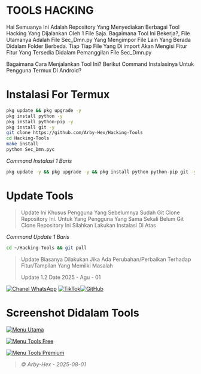 # TOOLS HACKING
Hai Semuanya
Ini Adalah Repository Yang Menyediakan Berbagai Tool Hacking Yang Dijalankan Oleh 1 File Saja. Bagaimana Tool Ini Bekerja?, File Utamanya Adalah File Sec_Dmn.py Yang Mengimpor File Lain Yang Berada Didalam Folder Berbeda. Tiap Tiap File Yang Di import Akan Mengisi Fitur Fitur Yang Tersedia Didalam Pemanggilan File Sec_Dmn.py

Bagaimana Cara Menjalankan Tool Ini?
Berikut Command Instalasinya Untuk Pengguna Termux Di Android?

# Instalasi For Termux

```bash
pkg update && pkg upgrade -y
pkg install python -y
pkg install python-pip -y
pkg install git -y
git clone https://github.com/Arby-Hex/Hacking-Tools
cd Hacking-Tools
make install
python Sec_Dmn.pyc
```
_Command Instalasi 1 Baris_
```bash
pkg update -y && pkg upgrade -y && pkg install python python-pip git -y && git clone https://github.com/Arby-Hex/Hacking-Tools && cd Hacking-Tools && make install && python Sec_Dmn.pyc
```
# Update Tools
> Update Ini Khusus Pengguna Yang Sebelumnya Sudah Git Clone Repository Ini. Untuk Yang Pengguna Yang Sama Sekali Belum Git Clone Repository Ini Silahkan Lakukan Instalasi Di Atas

_Command Update 1 Baris_
```bash
cd ~/Hacking-Tools && git pull
```
> Update Biasanya Dilakukan Jika Ada Perubahan/Perbaikan Terhadap Fitur/Tampilan Yang Memilki Masalah
>                                                                                                                 
> Update 1.2 Date 2025 - Agu - 01

[![Chanel WhatsApp](https://img.shields.io/badge/Chanel-WhatsApp-green?logo=whatsapp)](https://whatsapp.com/channel/0029Vb6VXlNK5cDJkIjUxi17) [![TikTok](https://img.shields.io/badge/TikTok-Profile-black?logo=tiktok)](https://www.tiktok.com/@viper_exe9)[![GitHub](https://img.shields.io/badge/GitHub-Profile-black?logo=github)](https://github.com/Arby-Hex)

# Screenshot Didalam Tools

[![Menu Utama](https://files.catbox.moe/m5c72s.png)](https://github.com/Arby-Hex/Hacking-Tools)

[![Menu Tools Free](https://files.catbox.moe/i32mx1.png)](https://github.com/Arby-Hex/Hacking-Tools)

[![Menu Tools Premium](https://files.catbox.moe/5dag0h.png)](https://github.com/Arby-Hex/Hacking-Tools)

> _© Arby-Hex - 2025-08-01_
